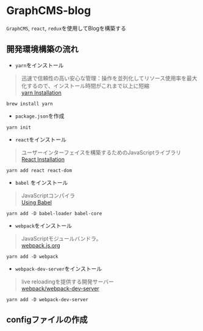 # GraphCMS-blog
`GraphCMS`, `react`, `redux`を使用してBlogを構築する

## 開発環境構築の流れ
- `yarn`をインストール
> 迅速で信頼性の高い安心な管理：操作を並列化してリソース使用率を最大化するので、インストール時間がこれまで以上に短縮  
[yarn Installation](https://yarnpkg.com/lang/en/docs/install/)
```
brew install yarn
```

- `package.json`を作成  
```
yarn init
```

- `react`をインストール  
> ユーザーインターフェイスを構築するためのJavaScriptライブラリ  
[React Installation](https://reactjs.org/docs/installation.html)
```
yarn add react react-dom
```

- `babel` をインストール
> JavaScriptコンパイラ  
[Using Babel](https://babeljs.io/docs/setup/#installation)
```
yarn add -D babel-loader babel-core
```

- `webpack`をインストール
> JavaScriptモジュールバンドラ。  
[webpack.js.org](https://webpack.js.org/)
```
yarn add -D webpack
```


- `webpack-dev-server`をインストール
> live reloadingを提供する開発サーバー  
[webpack/webpack-dev-server](https://github.com/webpack/webpack-dev-server)
```
yarn add -D webpack-dev-server
```

## configファイルの作成